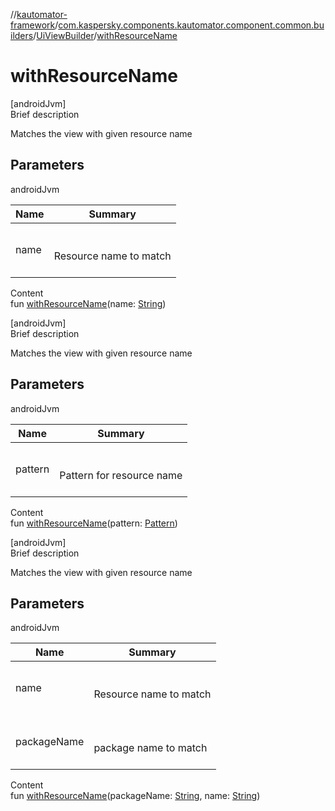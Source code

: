//[kautomator-framework](../../index.md)/[com.kaspersky.components.kautomator.component.common.builders](../index.md)/[UiViewBuilder](index.md)/[withResourceName](with-resource-name.md)



# withResourceName  
[androidJvm]  
Brief description  


Matches the view with given resource name



## Parameters  
  
androidJvm  
  
|  Name|  Summary| 
|---|---|
| name| <br><br>Resource name to match<br><br>
  
  
Content  
fun [withResourceName](with-resource-name.md)(name: [String](https://kotlinlang.org/api/latest/jvm/stdlib/kotlin/-string/index.html))  


[androidJvm]  
Brief description  


Matches the view with given resource name



## Parameters  
  
androidJvm  
  
|  Name|  Summary| 
|---|---|
| pattern| <br><br>Pattern for resource name<br><br>
  
  
Content  
fun [withResourceName](with-resource-name.md)(pattern: [Pattern](https://developer.android.com/reference/kotlin/java/util/regex/Pattern.html))  


[androidJvm]  
Brief description  


Matches the view with given resource name



## Parameters  
  
androidJvm  
  
|  Name|  Summary| 
|---|---|
| name| <br><br>Resource name to match<br><br>
| packageName| <br><br>package name to match<br><br>
  
  
Content  
fun [withResourceName](with-resource-name.md)(packageName: [String](https://kotlinlang.org/api/latest/jvm/stdlib/kotlin/-string/index.html), name: [String](https://kotlinlang.org/api/latest/jvm/stdlib/kotlin/-string/index.html))  



